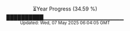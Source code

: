 <p align="center">
⏳Year Progress (34.59 %)<br>
██████████▁▁▁▁▁▁▁▁▁▁▁▁▁▁▁▁▁▁▁▁ <br>
<sub>Updated: Wed, 07 May 2025 06:04:05 GMT</sub>
</p>

